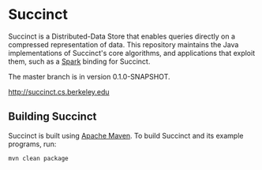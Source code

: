 Succinct
========

Succinct is a Distributed-Data Store that enables queries directly on a
compressed representation of data. This repository maintains the Java
implementations of Succinct's core algorithms, and applications that exploit
them, such as a [Spark](http://spark.apache.org/) binding for Succinct.

The master branch is in version 0.1.0-SNAPSHOT.

<http://succinct.cs.berkeley.edu>

## Building Succinct

Succinct is built using [Apache Maven](http://maven.apache.org/).
To build Succinct and its example programs, run:

    mvn clean package
